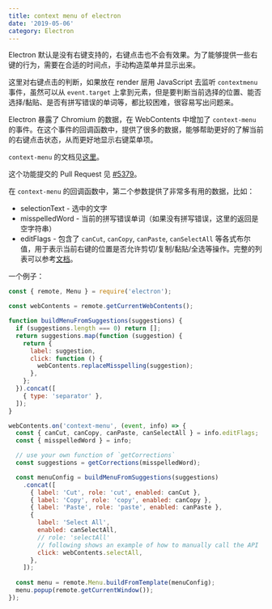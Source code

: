 ```yaml
---
title: context menu of electron
date: '2019-05-06'
category: Electron
---
```


Electron 默认是没有右键支持的，右键点击也不会有效果。为了能够提供一些右键的行为，需要在合适的时间点，手动构造菜单并显示出来。

这里对右键点击的判断，如果放在 render 层用 JavaScript 去监听 `contextmenu` 事件，虽然可以从 `event.target` 上拿到元素，但是要判断当前选择的位置、能否选择/黏贴、是否有拼写错误的单词等，都比较困难，很容易写出问题来。

Electron 暴露了 Chromium 的数据，在 WebContents 中增加了 `context-menu` 的事件。在这个事件的回调函数中，提供了很多的数据，能够帮助更好的了解当前的右键点击状态，从而更好地显示右键菜单项。

`context-menu` 的文档见[这里](https://electronjs.org/docs/api/web-contents#event-context-menu)。

这个功能提交的 Pull Request 见 [#5379](https://github.com/electron/electron/pull/5379)。

在 `context-menu` 的回调函数中，第二个参数提供了非常多有用的数据，比如：

+ selectionText - 选中的文字
+ misspelledWord - 当前的拼写错误单词（如果没有拼写错误，这里的返回是空字符串）
+ editFlags - 包含了 `canCut`, `canCopy`, `canPaste`, `canSelectAll` 等各式布尔值，用于表示当前右键的位置是否允许剪切/复制/黏贴/全选等操作。完整的列表可以参考[文档](https://electronjs.org/docs/api/web-contents#event-context-menu)。

一个例子：

```javascript
const { remote, Menu } = require('electron');

const webContents = remote.getCurrentWebContents();

function buildMenuFromSuggestions(suggestions) {
  if (suggestions.length === 0) return [];
  return suggestions.map(function (suggestion) {
    return {
      label: suggestion,
      click: function () {
        webContents.replaceMisspelling(suggestion);
      },
    };
  }).concat([
    { type: 'separator' },
  ]);
}

webContents.on('context-menu', (event, info) => {
  const { canCut, canCopy, canPaste, canSelectAll } = info.editFlags;
  const { misspelledWord } = info;

  // use your own function of `getCorrections`
  const suggestions = getCorrections(misspelledWord);

  const menuConfig = buildMenuFromSuggestions(suggestions)
    .concat([
      { label: 'Cut', role: 'cut', enabled: canCut },
      { label: 'Copy', role: 'copy', enabled: canCopy },
      { label: 'Paste', role: 'paste', enabled: canPaste },
      {
        label: 'Select All',
        enabled: canSelectAll,
        // role: 'selectAll'
        // following shows an example of how to manually call the API
        click: webContents.selectAll,
      },
    ]);
  
  const menu = remote.Menu.buildFromTemplate(menuConfig);
  menu.popup(remote.getCurrentWindow());
});
```
